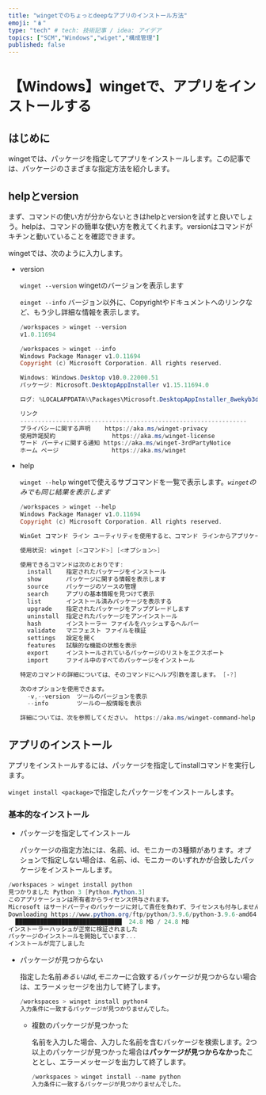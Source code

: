 ```yaml
---
title: "wingetでのちょっとdeepなアプリのインストール方法"
emoji: "🪆"
type: "tech" # tech: 技術記事 / idea: アイデア
topics: ["SCM","Windows","wiget","構成管理"]
published: false
---
```

# 【Windows】wingetで、アプリをインストールする



## はじめに

wingetでは、パッケージを指定してアプリをインストールします。この記事では、パッケージのさまざまな指定方法を紹介します。







## helpとversion

まず、コマンドの使い方が分からないときはhelpとversionを試すと良いでしょう。helpは、コマンドの簡単な使い方を教えてくれます。versionはコマンドがキチンと動いていることを確認できます。

wingetでは、次のように入力します。

- version

  `winget --version` wingetのバージョンを表示します

  `einget --info` バージョン以外に、Copyrightやドキュメントへのリンクなど、もう少し詳細な情報を表示します。

  ``` powershell
  /workspaces > winget --version
  v1.0.11694
  
  /workspaces > winget --info
  Windows Package Manager v1.0.11694
  Copyright (c) Microsoft Corporation. All rights reserved.
  
  Windows: Windows.Desktop v10.0.22000.51
  パッケージ: Microsoft.DesktopAppInstaller v1.15.11694.0
  
  ログ: %LOCALAPPDATA%\Packages\Microsoft.DesktopAppInstaller_8wekyb3d8bbwe\LocalState\DiagOutputDir
  
  リンク
  ----------------------------------------------------------------
  プライバシーに関する声明    https://aka.ms/winget-privacy
  使用許諾契約                https://aka.ms/winget-license
  サード パーティに関する通知 https://aka.ms/winget-3rdPartyNotice
  ホーム ページ               https://aka.ms/winget
  
  ```

- help

  `winget --help`  wingetで使えるサブコマンドを一覧で表示します。*`winget`のみでも同じ結果を表示します*

  ```powershell
  /workspaces > winget --help
  Windows Package Manager v1.0.11694
  Copyright (c) Microsoft Corporation. All rights reserved.
  
  WinGet コマンド ライン ユーティリティを使用すると、コマンド ラインからアプリケーションやその他のパッケージをインストールできます。
  
  使用状況: winget [<コマンド>] [<オプション>]
  
  使用できるコマンドは次のとおりです:
    install    指定されたパッケージをインストール
    show       パッケージに関する情報を表示します
    source     パッケージのソースの管理
    search     アプリの基本情報を見つけて表示
    list       インストール済みパッケージを表示する
    upgrade    指定されたパッケージをアップグレードします
    uninstall  指定されたパッケージをアンインストール
    hash       インストーラー ファイルをハッシュするヘルパー
    validate   マニフェスト ファイルを検証
    settings   設定を開く
    features   試験的な機能の状態を表示
    export     インストールされているパッケージのリストをエクスポート
    import     ファイル中のすべてのパッケージをインストール
  
  特定のコマンドの詳細については、そのコマンドにヘルプ引数を渡します。 [-?]
  
  次のオプションを使用できます。
    -v,--version  ツールのバージョンを表示
    --info        ツールの一般情報を表示
  
  詳細については、次を参照してください。 https://aka.ms/winget-command-help
  
  ```

  



## アプリのインストール

アプリをインストールするには、パッケージを指定してinstallコマンドを実行します。

`winget install <package>`で指定したパッケージをインストールします。



### 基本的なインストール

- パッケージを指定してインストール

  パッケージの指定方法には、名前、id、モニカーの3種類があります。オプションで指定しない場合は、名前、id、モニカーのいずれかが合致したパッケージをインストールします。

``` powershell
/workspaces > winget install python
見つかりました Python 3 [Python.Python.3]
このアプリケーションは所有者からライセンス供与されます。
Microsoft はサードパーティのパッケージに対して責任を負わず、ライセンスも付与しません。
Downloading https://www.python.org/ftp/python/3.9.6/python-3.9.6-amd64.exe
  ██████████████████████████████  24.8 MB / 24.8 MB
インストーラーハッシュが正常に検証されました
パッケージのインストールを開始しています...
インストールが完了しました

```

- パッケージが見つからない

  指定した名前*あるいはid,モニカー*に合致するパッケージが見つからない場合は、エラーメッセージを出力して終了します。

  ``` powershell
  /workspaces > winget install python4
  入力条件に一致するパッケージが見つかりませんでした。
  
  ```

  

  - 複数のパッケージが見つかった

    名前を入力した場合、入力した名前を含むパッケージを検索します。2つ以上のパッケージが見つかった場合は**パッケージが見つからなかった**こととし、エラーメッセージを出力して終了します。

    ``` powershell
    /workspaces > winget install --name python
    入力条件に一致するパッケージが見つかりませんでした。
    ```

    

    
